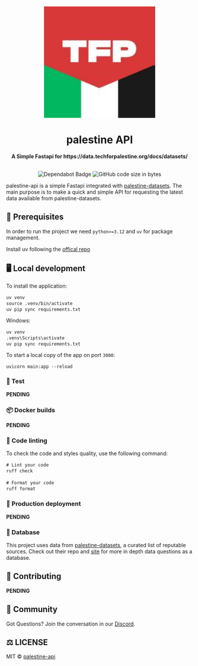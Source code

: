 <div align="center">
  <br>
  <img alt="Tech4Palestine" src="favicon.ico" width="300px">
  <h1>palestine API</h1>
  <strong>A Simple Fastapi for https://data.techforpalestine.org/docs/datasets/</strong>
</div>
<br>
<p align="center">
  <img src="https://img.shields.io/badge/Dependabot-active-brightgreen.svg" alt="Dependabot Badge">
  <img src="https://img.shields.io/github/languages/code-size/ummahrican/palestine-api" alt="GitHub code size in bytes">
</p>

palestine-api is a simple Fastapi integrated with [palestine-datasets](https://github.com/TechForPalestine/palestine-datasets/tree/main). The main purpose is to make a quick and simple API for requesting the latest data available from palestine-datasets.

## 📖 Prerequisites

In order to run the project we need `python>=3.12` and `uv` for package management.

Install uv following the [offical repo](https://github.com/astral-sh/uv?tab=readme-ov-file#getting-started)

## 🖥️ Local development

To install the application:

```shell
uv venv
source .venv/bin/activate
uv pip sync requirements.txt
```

Windows:
```shell
uv venv
.venv\Scripts\activate
uv pip sync requirements.txt
```

To start a local copy of the app on port `3000`:

```shell
uvicorn main:app --reload
```

### 🧪 Test

<strong>PENDING</strong>

### 📦 Docker builds

<strong>PENDING</strong>

### 🎨 Code linting

To check the code and styles quality, use the following command:

```shell
# Lint your code
ruff check

# Format your code
ruff format
```

### 🚀 Production deployment

<strong>PENDING</strong>

### 💾 Database

This project uses data from [palestine-datasets](https://github.com/TechForPalestine/palestine-datasets/tree/main), a curated list of reputable sources. Check out their repo and [site](https://data.techforpalestine.org/) for more in depth data questions as a database.

## 🤝 Contributing

<strong>PENDING</strong>

## 🍕 Community

Got Questions? Join the conversation in our [Discord](https://discord.gg/jkUqTYvd2s).  

## ⚖️ LICENSE

MIT © [palestine-api](LICENSE)
